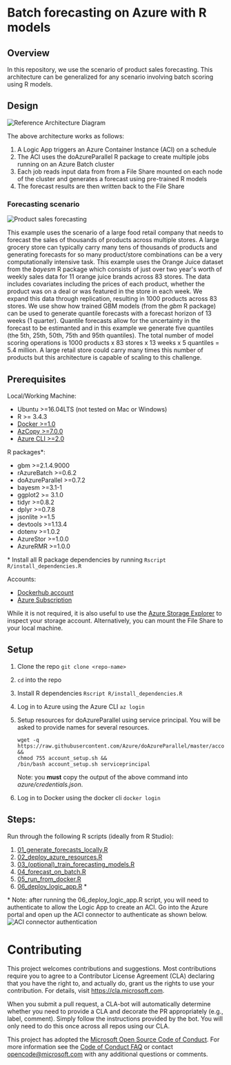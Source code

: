 # Batch forecasting on Azure with R models

## Overview

In this repository, we use the scenario of product sales forecasting. This architecture can be generalized for any scenario involving batch scoring using R models.

## Design
![Reference Architecture Diagram](https://happypathspublic.blob.core.windows.net/assets/batch_forecasting/images/architecture.png)

The above architecture works as follows:
1. A Logic App triggers an Azure Container Instance (ACI) on a schedule
2. The ACI uses the doAzureParallel R package to create multiple jobs running on an Azure Batch cluster
3. Each job reads input data from from a File Share mounted on each node of the cluster and generates a forecast using pre-trained R models
4. The forecast results are then written back to the File Share

### Forecasting scenario
![Product sales forecasting](https://happypathspublic.blob.core.windows.net/assets/batch_forecasting/images/forecasts.png)

This example uses the scenario of a large food retail company that needs to forecast the sales of thousands of products across multiple stores. A large grocery store can typically carry many tens of thousands of products and generating forecasts for so many product/store combinations can be a very computationally intensive task. This example uses the Orange Juice dataset from the *bayesm* R package which consists of just over two year's worth of weekly sales data for 11 orange juice brands across 83 stores. The data includes covariates including the prices of each product, whether the product was on a deal or was featured in the store in each week. We expand this data through replication, resulting in 1000 products across 83 stores. We use show how trained GBM models (from the *gbm* R package) can be used to generate quantile forecasts with a forecast horizon of 13 weeks (1 quarter). Quantile forecasts allow for the uncertainty in the forecast to be estimanted and in this example we generate five quantiles (the 5th, 25th, 50th, 75th and 95th quantiles). The total number of model scoring operations is 1000 products x 83 stores x 13 weeks x 5 quantiles = 5.4 million. A large retail store could carry many times this number of products but this architecture is capable of scaling to this challenge.

## Prerequisites

Local/Working Machine:
- Ubuntu >=16.04LTS (not tested on Mac or Windows)
- R >= 3.4.3
- [Docker >=1.0](https://docs.docker.com/install/linux/docker-ce/ubuntu/#install-docker-ce-1)
- [AzCopy >=7.0.0](https://docs.microsoft.com/azure/storage/common/storage-use-azcopy-linux?toc=%2fazure%2fstorage%2ffiles%2ftoc.json)
- [Azure CLI >=2.0](https://docs.microsoft.com/en-us/cli/azure/?view=azure-cli-latest)

R packages*:
- gbm >=2.1.4.9000
- rAzureBatch >=0.6.2
- doAzureParallel >=0.7.2
- bayesm >=3.1-1
- ggplot2 >= 3.1.0
- tidyr >=0.8.2
- dplyr >=0.7.8
- jsonlite >=1.5
- devtools >=1.13.4
- dotenv >=1.0.2
- AzureStor >=1.0.0
- AzureRMR >=1.0.0

\* Install all R package dependencies by running `Rscript R/install_dependencies.R`

Accounts:
- [Dockerhub account](https://hub.docker.com/)
- [Azure Subscription](https://azure.microsoft.com/free/)

While it is not required, it is also useful to use the [Azure Storage Explorer](https://azure.microsoft.com/features/storage-explorer/) to inspect your storage account. Alternatively, you can mount the File Share to your local machine.

## Setup

1. Clone the repo `git clone <repo-name>`
2. `cd` into the repo
3. Install R dependencies `Rscript R/install_dependencies.R`
4. Log in to Azure using the Azure CLI `az login`
5. Setup resources for doAzureParallel using service principal. You will be asked to provide names for several resources.
    ```
    wget -q https://raw.githubusercontent.com/Azure/doAzureParallel/master/account_setup.sh &&
    chmod 755 account_setup.sh &&
    /bin/bash account_setup.sh serviceprincipal
    ```

    Note: you **must** copy the output of the above command into *azure/credentials.json*.
6. Log in to Docker using the docker cli `docker login`

## Steps:

Run through the following R scripts (ideally from R Studio):
1. [01_generate_forecasts_locally.R](./01_generate_forecasts_locally.R)
2. [02_deploy_azure_resources.R](./02_deploy_azure_resources.R)
3. [03_(optional)_train_forecasting_models.R](./03_(optional)_train_forecasting_models.R)
4. [04_forecast_on_batch.R](./04_forecast_on_batch.R)
5. [05_run_from_docker.R](./05_run_from_docker.R)
6. [06_deploy_logic_app.R](./06_deploy_logic_app.R) \*

\* Note: after running the 06_deploy_logic_app.R script, you will need to authenticate to allow the Logic App to create an ACI. Go into the Azure portal and open up the ACI connector to authenticate as shown below.
![ACI connector authentication](https://happypathspublic.blob.core.windows.net/assets/batch_scoring_for_dl/azure_aci_connector_auth.PNG)

# Contributing

This project welcomes contributions and suggestions.  Most contributions require you to agree to a
Contributor License Agreement (CLA) declaring that you have the right to, and actually do, grant us
the rights to use your contribution. For details, visit https://cla.microsoft.com.

When you submit a pull request, a CLA-bot will automatically determine whether you need to provide
a CLA and decorate the PR appropriately (e.g., label, comment). Simply follow the instructions
provided by the bot. You will only need to do this once across all repos using our CLA.

This project has adopted the [Microsoft Open Source Code of Conduct](https://opensource.microsoft.com/codeofconduct/).
For more information see the [Code of Conduct FAQ](https://opensource.microsoft.com/codeofconduct/faq/) or
contact [opencode@microsoft.com](mailto:opencode@microsoft.com) with any additional questions or comments.